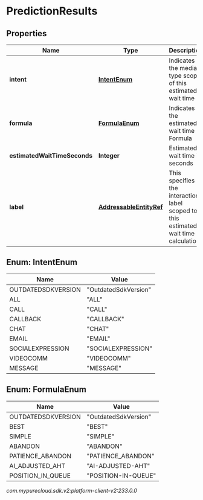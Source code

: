 # PredictionResults


## Properties

| Name | Type | Description | Notes |
| ------------ | ------------- | ------------- | ------------- |
| **intent** | [**IntentEnum**](#Enum--IntentEnum) | Indicates the media type scope of this estimated wait time |  [optional] |
| **formula** | [**FormulaEnum**](#Enum--FormulaEnum) | Indicates the estimated wait time Formula |  |
| **estimatedWaitTimeSeconds** | **Integer** | Estimated wait time in seconds |  |
| **label** | [**AddressableEntityRef**](AddressableEntityRef) | This specifies the interaction label scoped to this estimated wait time calculation |  [optional] |


## Enum: IntentEnum

| Name | Value |
| ---- | ----- |
| OUTDATEDSDKVERSION | &quot;OutdatedSdkVersion&quot; | 
| ALL | &quot;ALL&quot; | 
| CALL | &quot;CALL&quot; | 
| CALLBACK | &quot;CALLBACK&quot; | 
| CHAT | &quot;CHAT&quot; | 
| EMAIL | &quot;EMAIL&quot; | 
| SOCIALEXPRESSION | &quot;SOCIALEXPRESSION&quot; | 
| VIDEOCOMM | &quot;VIDEOCOMM&quot; | 
| MESSAGE | &quot;MESSAGE&quot; | 


## Enum: FormulaEnum

| Name | Value |
| ---- | ----- |
| OUTDATEDSDKVERSION | &quot;OutdatedSdkVersion&quot; | 
| BEST | &quot;BEST&quot; | 
| SIMPLE | &quot;SIMPLE&quot; | 
| ABANDON | &quot;ABANDON&quot; | 
| PATIENCE_ABANDON | &quot;PATIENCE_ABANDON&quot; | 
| AI_ADJUSTED_AHT | &quot;AI-ADJUSTED-AHT&quot; | 
| POSITION_IN_QUEUE | &quot;POSITION-IN-QUEUE&quot; | 




_com.mypurecloud.sdk.v2:platform-client-v2:233.0.0_
